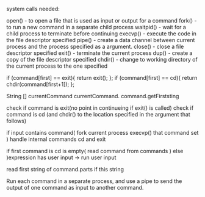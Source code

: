 system calls needed: 

open() - to open a file that is used as input or output for a command
fork() - to run a new command in a separate child process
waitpid() - wait for a child process to terminate before continuing 
execvp() - execute the code in the file descriptor specified
pipe() - create a data channel between current process and the process specified as a argument.
close() - close a file descriptor specified
exit() - terminate the current process
dup() - create a copy of the file descriptor specified
chdir() - change to working directory of the current process to the one specified

if (command[first] == exit){
    return exit();
};
if (command[first] == cd){
    return chdir(command[first+1]);
};


String [] currentCommand
currentCommand.
command.getFirststing

check if command is exit(no point in continueing if exit() is called)
check if command is cd (and chdir() to the location specified in the argument that follows)

if input contains command(
    fork current process
    execvp() that command
    set
)
handle internal commands cd and exit

if first command is cd is empty(
    read command from commands
    )
else
    )expression has user input -> run user input

read first string of command.parts
if this string 

Run each command in a separate process, and use a pipe to send the output of one command as input to another command.

